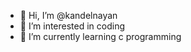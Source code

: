 - 👋 Hi, I’m @kandelnayan
- 👀 I’m interested in coding
- 🌱 I’m currently learning c programming

<!---
kandelnayan/kandelnayan is a ✨ special ✨ repository because its `README.md` (this file) appears on your GitHub profile.
You can click the Preview link to take a look at your changes.
--->
